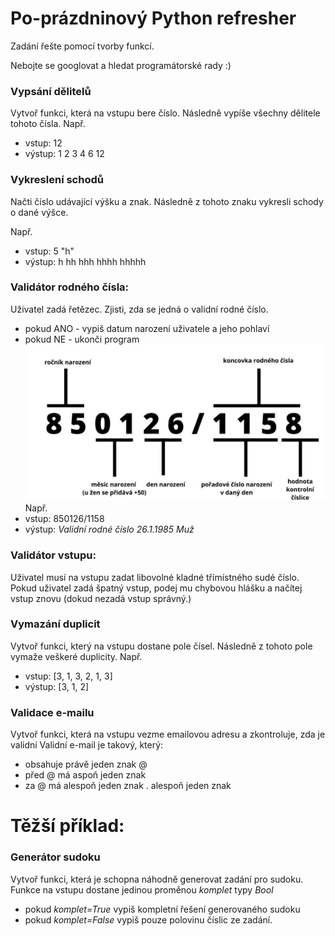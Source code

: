 # Po-prázdninový Python refresher

Zadání řešte pomocí tvorby funkcí.

Nebojte se googlovat a hledat programátorské rady :)

### Vypsání dělitelů

Vytvoř funkci, která na vstupu bere číslo. Následně vypíše všechny dělitele tohoto čísla.
Např.

- vstup: 12
- výstup:
  1
  2
  3
  4
  6
  12

### Vykreslení schodů

Načti číslo udávající výšku a znak. Následně z tohoto znaku vykresli schody o dané výšce.

Např.

- vstup: 5 "h"
- výstup:
  h
  hh
  hhh
  hhhh
  hhhhh

### Validátor rodného čísla:

Uživatel zadá řetězec. Zjisti, zda se jedná o validní rodné číslo.

- pokud ANO - vypiš datum narození uživatele a jeho pohlaví
- pokud NE - ukonči program
  ![tahak k datu narození](helpers/datum-narozeni-1404272651.jpg)
  Např.
- vstup: 850126/1158
- výstup:
  _Validní rodné číslo_
  _26.1.1985_
  _Muž_

### Validátor vstupu:

Uživatel musí na vstupu zadat libovolné kladné třímístného sudé číslo. Pokud uživatel zadá špatný vstup, podej mu chybovou hlášku a načítej vstup znovu (dokud nezadá vstup správný.)

### Vymazání duplicit

Vytvoř funkci, který na vstupu dostane pole čísel. Následně z tohoto pole vymaže veškeré duplicity.
Např.

- vstup: [3, 1, 3, 2, 1, 3]
- výstup: [3, 1, 2]

### Validace e-mailu

Vytvoř funkci, která na vstupu vezme emailovou adresu a zkontroluje, zda je validní
Validní e-mail je takový, který:

- obsahuje právě jeden znak @
- před @ má aspoň jeden znak
- za @ má alespoň jeden znak . alespoň jeden znak

# Těžší příklad:

### Generátor sudoku

Vytvoř funkci, která je schopna náhodně generovat zadání pro sudoku. Funkce na vstupu dostane jedinou proměnou _komplet_ typy _Bool_

- pokud _komplet=True_ vypiš kompletní řešení generovaného sudoku
- pokud _komplet=False_ vypiš pouze polovinu číslic ze zadání.
